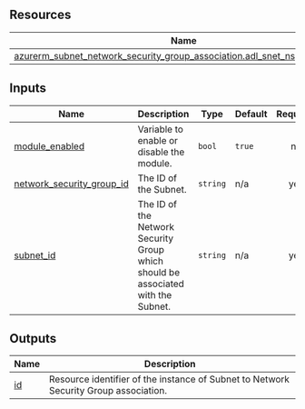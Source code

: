 <!-- BEGIN_TF_DOCS -->
## Resources

| Name | Type |
|------|------|
| [azurerm_subnet_network_security_group_association.adl_snet_nsg_association](https://registry.terraform.io/providers/hashicorp/azurerm/latest/docs/resources/subnet_network_security_group_association) | resource |

## Inputs

| Name | Description | Type | Default | Required |
|------|-------------|------|---------|:--------:|
| <a name="input_module_enabled"></a> [module\_enabled](#input\_module\_enabled) | Variable to enable or disable the module. | `bool` | `true` | no |
| <a name="input_network_security_group_id"></a> [network\_security\_group\_id](#input\_network\_security\_group\_id) | The ID of the Subnet. | `string` | n/a | yes |
| <a name="input_subnet_id"></a> [subnet\_id](#input\_subnet\_id) | The ID of the Network Security Group which should be associated with the Subnet. | `string` | n/a | yes |

## Outputs

| Name | Description |
|------|-------------|
| <a name="output_id"></a> [id](#output\_id) | Resource identifier of the instance of Subnet to Network Security Group association. |
<!-- END_TF_DOCS -->